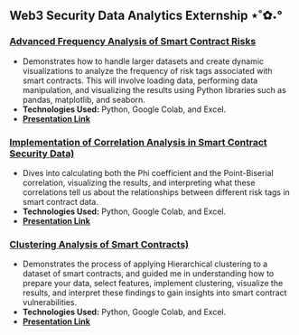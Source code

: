 ## Web3 Security Data Analytics Externship ⋆˚✿˖°

### [Advanced Frequency Analysis of Smart Contract Risks](https://github.com/jena-mari/data-analytics-externship/blob/main/Jena's_Frequency_Analysis_of_Smart_Contract_Risks.ipynb)
- Demonstrates how to handle larger datasets and create dynamic visualizations to analyze the frequency of risk tags associated with smart contracts. This will involve loading data, performing data manipulation, and visualizing the results using Python libraries such as pandas, matplotlib, and seaborn.
- **Technologies Used:** Python, Google Colab, and Excel.
- **[Presentation Link](https://www.canva.com/design/DAGJlstzzaI/nnRt6rt1QWjUK3UBB_7txg/edit?utm_content=DAGJlstzzaI&utm_campaign=designshare&utm_medium=link2&utm_source=sharebutton)**

### [Implementation of Correlation Analysis in Smart Contract Security Data)](https://github.com/jena-mari/data-analytics-externship/blob/main/Jena's_Correlation_Analysis_of_Smart_Contract_Risk_tags.ipynb)
- Dives into calculating both the Phi coefficient and the Point-Biserial correlation, visualizing the results, and interpreting what these correlations tell us about the relationships between different risk tags in smart contract data.
- **Technologies Used:** Python, Google Colab, and Excel.
- **[Presentation Link](https://www.canva.com/design/DAGJlstzzaI/nnRt6rt1QWjUK3UBB_7txg/edit?utm_content=DAGJlstzzaI&utm_campaign=designshare&utm_medium=link2&utm_source=sharebutton)**

### [Clustering Analysis of Smart Contracts)](https://github.com/jena-mari/data-analytics-externship/blob/main/Jena's_Clustering_Analysis_of_Smart_Contract_Risk_tags.ipynb)
- Demonstrates the process of applying Hierarchical clustering to a dataset of smart contracts, and guided me in understanding how to prepare your data, select features, implement clustering, visualize the results, and interpret these findings to gain insights into smart contract vulnerabilities.
- **Technologies Used:** Python, Google Colab, and Excel.
- **[Presentation Link](https://www.canva.com/design/DAGJyAxcSWs/pQdphZZ2rtQDhlzgkh9G0g/edit?utm_content=DAGJyAxcSWs&utm_campaign=designshare&utm_medium=link2&utm_source=sharebutton)**
